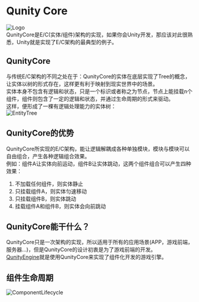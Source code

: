 # Qunity Core
![Logo](https://rockyf.github.io/qunity-core/assets/Logo.png)  
QunityCore是E/C(实体/组件)架构的实现，如果你会Unity开发，那应该对此很熟悉，Unity就是实现了E/C架构的最典型的例子。  
## QunityCore
与传统E/C架构的不同之处在于：QunityCore的实体在底层实现了Tree的概念，让实体以树的形式存在，这样更有利于映射到现实世界中的场景。  
实体本身不包含有逻辑和状态，只是一个标识或者称之为节点，节点上能挂载n个组件，组件则包含了一定的逻辑和状态，并通过生命周期的形式来驱动。  
这样，便形成了一棵有逻辑处理能力的实体树：  
![EntityTree](https://rockyf.github.io/qunity-core/assets/EntityTree.png)
## QunityCore的优势
QunityCore所实现的E/C架构，能让逻辑解耦成各种单独模块，模块与模块可以自由组合，产生各种逻辑组合效果。  
例如：组件A让实体向前运动，组件B让实体跳动，这两个组件组合可以产生四种效果：
1. 不加载任何组件，则实体静止
2. 只挂载组件A，则实体匀速移动
3. 只挂载组件B，则实体跳动
4. 挂载组件A和组件B，则实体会向前跳动

## QunityCore能干什么？
QunityCore只是一次架构的实现，所以适用于所有的应用场景(APP，游戏前端，服务器…)，但是QunityCore的设计初衷是为了游戏前端的开发。  
[QunityEngine](https://rockyf.github.io/qunity-engine/)就是使用QunityCore来实现了组件化开发的游戏引擎。
## 组件生命周期
![ComponentLifecycle](https://rockyf.github.io/qunity-core/assets/component-lifecycle.png)